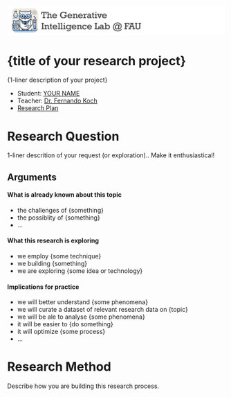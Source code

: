 ![GenI-banner](https://github.com/GenILab-FAU/GenILab-FAU.github.io/blob/ba6e5e07f4669d4de7342c401971ff65c331b4f4/images/geni-lab-banner.png)

# {title of your research project}

{1-liner description of your project}

<!-- WHEN APPLICABLE, REMOVE THE COMMENT MARK AND COMPLETE
This is an Special Assignment (SA01) under the BEYOND Education program, part of [The Generative Intelligence LAB@FAU](https://github.com/GenILab-FAU)
-->

* Student: [YOUR NAME](http://www.YOURPAGE.xxx)
* Teacher: [Dr. Fernando Koch](http://www.fernandokoch.me)
* [Research Plan](./RESEARCH.md)

  
# Research Question 

1-liner descrition of your request (or exploration).. Make it enthusiastical!

## Arguments

#### What is already known about this topic

* the challenges of {something}
* the possiblity of {something}
* ...

#### What this research is exploring

<!-- Free-format; use the topics that are applicable to your exploration  -->

* we employ {some technique}
* we building {something}
* we are exploring {some idea or technology}

#### Implications for practice

<!-- Free-format; use the topics that are applicable to your exploration  -->

* we will better understand {some phenomena}
* we will curate a dataset of relevant research data on {topic}
* we will be ale to analyse {some phenomena}
* it will be easier to {do something}
* it will optimize {some process}
* ...

# Research Method

Describe how you are building this research process.


